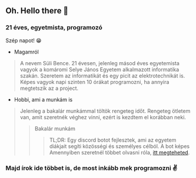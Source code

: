 ## Oh. Hello there 👋
### 21 éves, egyetmista, programozó

Szép napot! 😁
* Magamról
> A nevem Süli Bence. 21 évesen, jelenleg másod éves egyetemista vagyok a komáromi Selye János Egyetem alkalmazott informatika szakán. Szeretem az informatikát és egy picit az elektrotechnikát is. Képes vagyok napi szinten 10 órákat programozni, ha annyira megtetszik az a project.

* Hobbi, ami a munkám is
> Jelenleg a bakalár munkámmal töltök rengeteg időt. Rengeteg ötletem van, amit szeretnék véghez vinni, ezért is kezdtem el korábban neki.
> > Bakalár munkám
> > > TL;DR: Egy discord botot fejlesztek, ami az egyetem diákjait segíti közösségi és személyes célból.
> > > A bot képes 
> > > Amennyiben szeretnél többet olvasni róla, [itt megteheted].

### Majd írok ide többet is, de most inkább mek programozni ✌

<!--
**Sube22/Sube22** is a ✨ _special_ ✨ repository because its `README.md` (this file) appears on your GitHub profile.

Here are some ideas to get you started:

- 🔭 I’m currently working on ...
- 🌱 I’m currently learning ...
- 👯 I’m looking to collaborate on ...
- 🤔 I’m looking for help with ...
- 💬 Ask me about ...
- 📫 How to reach me: ...
- 😄 Pronouns: ...
- ⚡ Fun fact: ...
-->


[itt megteheted]: https://sube22.github.io/selyeai/index.html
